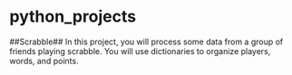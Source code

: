 # python_projects
##Scrabble##
In this project, you will process some data from a group of friends playing scrabble. You will use dictionaries to organize players, words, and points.
